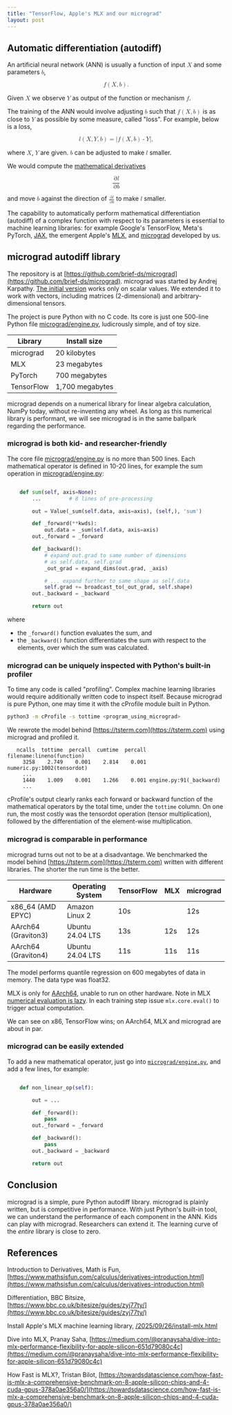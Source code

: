 ```yaml
---
title: "TensorFlow, Apple's MLX and our micrograd"
layout: post
---
```


## Automatic differentiation (autodiff)
An artificial neural network (ANN) is usually a function of input <math><mi>X</mi></math> and some parameters <math><mi>b</mi></math>,

<math display="block">
<mi>f</mi><mo>(</mo><mi>X</mi><mo>,</mo><mi>b</mi><mo>)</mo><mtext>.</mtext>
</math>

Given <math><mi>X</mi></math> we observe <math><mi>Y</mi></math> as output of the function or mechanism <math><mi>f</mi></math>.

The training of the ANN would involve adjusting <math><mi>b</mi></math> such that <math><mi>f</mi><mo>(</mo><mi>X</mi><mo>,</mo><mi>b</mi><mo>)</mo></math> is as close to <math><mi>Y</mi></math> as possible by some measure, called "loss". For example, below is a loss,

<math display="block">
<mi>l</mi><mo>(</mo><mi>X</mi><mo>,</mo><mi>Y</mi><mo>,</mo><mi>b</mi><mo>)</mo><mo>=</mo><mrow><mo>|</mo><mi>f</mi><mo>(</mo><mi>X</mi><mo>,</mo><mi>b</mi><mo>)</mo><mo>-</mo><mi>Y</mi><mo>|</mo></mrow><mtext>,</mtext>
</math>

where <math><mi>X</mi></math>, <math><mi>Y</mi></math> are given. <math><mi>b</mi></math> can be adjusted to make <math><mi>l</mi></math> smaller.

We would compute the [mathematical derivatives](https://www.mathsisfun.com/calculus/derivatives-introduction.html)

<math display="block">
<mfrac>
<mrow><mo>&part;</mo><mi>l</mi></mrow>
<mrow><mo>&part;</mo><mi>b</mi></mrow>
</mfrac>
</math>

and move <math><mi>b</mi></math> against the direction of <math><mfrac><mrow><mo>&part;</mo><mi>l</mi></mrow><mrow><mo>&part;</mo><mi>b</mi></mrow></mfrac></math> to make <math><mi>l</mi></math> smaller.

The capability to automatically perform mathematical differentiation (autodiff) of a complex function with respect to its parameters is essential to machine learning libraries: for example Google's TensorFlow, Meta's PyTorch, [JAX](https://jax.dev), the emergent Apple's [MLX](https://mlx-framework.org), and [micrograd](https://github.com/brief-ds/micrograd) developed by us.

## micrograd autodiff library
The repository is at [https://github.com/brief-ds/micrograd](https://github.com/brief-ds/micrograd). micrograd was started by Andrej Karpathy. [The initial version](https://github.com/brief-ds/micrograd/tree/scalar) works only on scalar values. We extended it to work with vectors, including matrices (2-dimensional) and arbitrary-dimensional tensors.

The project is pure Python with no C code. Its core is just one 500-line Python file [micrograd/engine.py](https://github.com/brief-ds/micrograd/blob/master/micrograd/engine.py), ludicrously simple, and of toy size.

|  Library     |  Install size  |
| ------------ |  ------------- |
| micrograd    |   20 kilobytes |
| MLX          |   23 megabytes |
| PyTorch      |  700 megabytes |
| TensorFlow   | 1,700 megabytes |

micrograd depends on a numerical library for linear algebra calculation, NumPy today, without re-inventing any wheel. As long as this numerical library is performant, we will see micrograd is in the same ballpark regarding the performance.

### micrograd is both kid- and researcher-friendly
The core file [micrograd/engine.py](https://github.com/brief-ds/micrograd/blob/master/micrograd/engine.py) is no more than 500 lines. Each mathematical operator is defined in 10-20 lines, for example the sum operation in [micrograd/engine.py](https://github.com/brief-ds/micrograd/blob/master/micrograd/engine.py):

```python

    def sum(self, axis=None):
        ...         # 8 lines of pre-processing

        out = Value(_sum(self.data, axis=axis), (self,), 'sum')

        def _forward(**kwds):
            out.data = _sum(self.data, axis=axis)
        out._forward = _forward

        def _backward():
            # expand out.grad to same number of dimensions
            # as self.data, self.grad
            _out_grad = expand_dims(out.grad, _axis)

            # ... expand further to same shape as self.data
            self.grad += broadcast_to(_out_grad, self.shape)
        out._backward = _backward

        return out

```

where
* the `_forward()` function evaluates the sum, and
* the `_backward()` function differentiates the sum with respect to the elements, over which the sum was calculated.

### micrograd can be uniquely inspected with Python's built-in profiler
To time any code is called "profiling". Complex machine learning libraries would require additionally written code to inspect itself. Because micrograd is pure Python, one may time it with the cProfile module built in Python.

```sh
python3 -m cProfile -s tottime <program_using_micrograd>
```

We rewrote the model behind [https://tsterm.com](https://tsterm.com) using micrograd and profiled it.

```
   ncalls  tottime  percall  cumtime  percall filename:lineno(function)
     3258    2.749    0.001    2.814    0.001 numeric.py:1002(tensordot)
     ...
     1440    1.009    0.001    1.266    0.001 engine.py:91(_backward)
     ...
```

cProfile's output clearly ranks each forward or backward function of the mathematical operators by the total time, under the `tottime` column. On one run, the most costly was the tensordot operation (tensor multiplication), followed by the differentiation of the element-wise multiplication.

### micrograd is comparable in performance
micrograd turns out not to be at a disadvantage. We benchmarked the model behind [https://tsterm.com](https://tsterm.com) written with different libraries. The shorter the run time is the better.

|  Hardware | Operating System |   TensorFlow  | MLX |  micrograd  |
| --------- | ----------- | ------------- | ------ | ----- |
|  x86_64 (AMD EPYC) | Amazon Linux 2 | 10s |   | 12s  |
|  AArch64 (Graviton3) | Ubuntu 24.04 LTS | 13s | 12s | 12s |
|  AArch64 (Graviton4) | Ubuntu 24.04 LTS | 11s | 11s  | 11s |

The model performs quantile regression on 600 megabytes of data in memory. The data type was float32.

MLX is only for [AArch64](https://en.wikipedia.org/wiki/AArch64), unable to run on other hardware. Note in MLX [numerical evaluation is lazy](https://ml-explore.github.io/mlx/build/html/usage/lazy_evaluation.html). In each training step issue `mlx.core.eval()` to trigger actual computation.

We can see on x86, TensorFlow wins; on AArch64, MLX and micrograd are about in par.

### micrograd can be easily extended
To add a new mathematical operator, just go into [`micrograd/engine.py`](https://github.com/brief-ds/micrograd/blob/master/micrograd/engine.py), and add a few lines, for example:

```python

    def non_linear_op(self):

        out = ...

        def _forward():
            pass
        out._forward = _forward

        def _backward():
            pass
        out._backward = _backward

        return out

```

## Conclusion
micrograd is a simple, pure Python autodiff library. micrograd is plainly written, but is competitive in performance. With just Python's built-in tool, we can understand the performance of each component in the ANN. Kids can play with micrograd. Researchers can extend it. The learning curve of the _entire_ library is close to zero.

## References
Introduction to Derivatives, Math is Fun, [https://www.mathsisfun.com/calculus/derivatives-introduction.html](https://www.mathsisfun.com/calculus/derivatives-introduction.html)

Differentiation, BBC Bitsize, [https://www.bbc.co.uk/bitesize/guides/zyj77ty/](https://www.bbc.co.uk/bitesize/guides/zyj77ty/)

Install Apple's MLX machine learning library, [/2025/09/26/install-mlx.html](/2025/09/26/install-mlx.html)

Dive into MLX, Pranay Saha, [https://medium.com/@pranaysaha/dive-into-mlx-performance-flexibility-for-apple-silicon-651d79080c4c](https://medium.com/@pranaysaha/dive-into-mlx-performance-flexibility-for-apple-silicon-651d79080c4c)

How Fast is MLX?, Tristan Bilot, [https://towardsdatascience.com/how-fast-is-mlx-a-comprehensive-benchmark-on-8-apple-silicon-chips-and-4-cuda-gpus-378a0ae356a0/](https://towardsdatascience.com/how-fast-is-mlx-a-comprehensive-benchmark-on-8-apple-silicon-chips-and-4-cuda-gpus-378a0ae356a0/)
